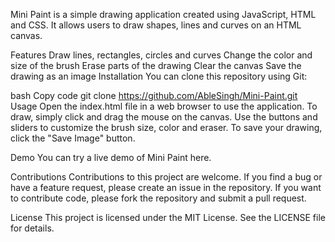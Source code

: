 Mini Paint is a simple drawing application created using JavaScript, HTML and CSS. It allows users to draw shapes, lines and curves on an HTML canvas.

Features
Draw lines, rectangles, circles and curves
Change the color and size of the brush
Erase parts of the drawing
Clear the canvas
Save the drawing as an image
Installation
You can clone this repository using Git:

bash
Copy code
git clone https://github.com/AbleSingh/Mini-Paint.git
Usage
Open the index.html file in a web browser to use the application. To draw, simply click and drag the mouse on the canvas. Use the buttons and sliders to customize the brush size, color and eraser. To save your drawing, click the "Save Image" button.

Demo
You can try a live demo of Mini Paint here.

Contributions
Contributions to this project are welcome. If you find a bug or have a feature request, please create an issue in the repository. If you want to contribute code, please fork the repository and submit a pull request.

License
This project is licensed under the MIT License. See the LICENSE file for details.
